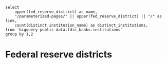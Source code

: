

```federal_reserve_districts
select 
    upper(fed_reserve_district) as name, 
    "/parameterized-pages/" || upper(fed_reserve_district) || "/" as link,
    count(distinct institution_name) as distinct_institutions,
from `bigquery-public-data.fdic_banks.institutions`
group by 1,2
```

# Federal reserve districts 

<DataTable data={federal_reserve_districts} link=link/>
